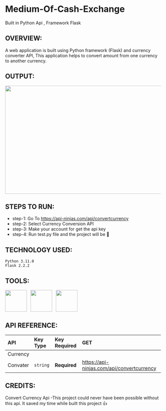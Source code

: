 # Medium-Of-Cash-Exchange
Built in Python Api , Framework Flask 

## OVERVIEW:
   A web application is built using Python framework (Flask) and currency converter API,
   This application helps to convert amount from one currency to another currency. 

## OUTPUT:
   <p align="center"><img src="https://user-images.githubusercontent.com/122221586/225337968-611cf09f-8fc1-4f74-8f23-0446c7a09091.png" width="600" height="350">
   </p>
   
## STEPS TO RUN:
   - step-1: Go To https://api-ninjas.com/api/convertcurrency
   - step-2: Select Currency Conversion API
   - step-3: Make your account for get the api key
   - step-4: Run test.py file and the project will be 🚀

## TECHNOLOGY USED:
    Python 3.11.0
    Flask 2.2.2
## TOOLS:
   <p><img src="https://user-images.githubusercontent.com/125151906/220073302-61e5bb1b-d55e-453f-9c1e-3cd0bd64e4f2.png"             width="70" height="70">&nbsp;&nbsp;
   <img src="https://encrypted-tbn0.gstatic.com/images?q=tbn:ANd9GcSS9v00g4XP1X0sFzxp64FIBSIgchtoRkAZSj_fjzq75u16gd3RcOmWYHJazTTHc6WSt30&usqp=CAU" width="70" height="70">&nbsp;&nbsp;
   <img src="https://encrypted-tbn0.gstatic.com/images?q=tbn:ANd9GcRihXU8PH96OIWZ9RrD1-alJOeIOuv4yc2jH6CLmHyCJuuxg6vK-Xn05tXIrN4g0YhVM7U&usqp=CAU" width="70" height="70">&nbsp;&nbsp;</p>
   
## API REFERENCE:
   | API          |  Key Type    | Key Required     |      GET 	                                |
   | :--------    | :------- 	   | :--------------- |:------------------------------------------- |
   | Currency     |              |                  |                                             |
   | Convater 	   | `string` 	   | **Required**     | https://api-ninjas.com/api/convertcurrency  |
## CREDITS: 
   Convert Currency Api -This project could never have been possible without this api. It saved my time while built this project   👍 
